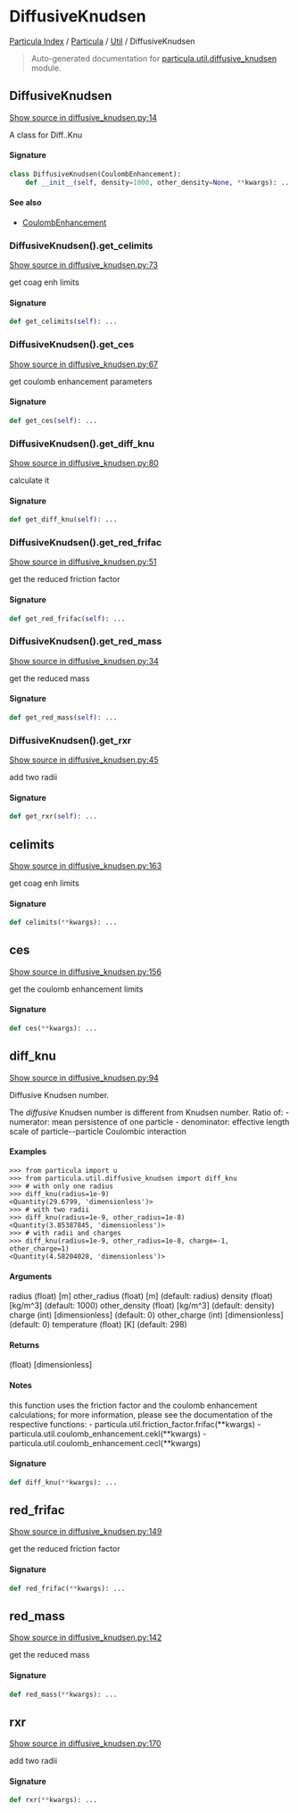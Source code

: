 # DiffusiveKnudsen

[Particula Index](../../README.md#particula-index) / [Particula](../index.md#particula) / [Util](./index.md#util) / DiffusiveKnudsen

> Auto-generated documentation for [particula.util.diffusive_knudsen](https://github.com/uncscode/particula/blob/main/particula/util/diffusive_knudsen.py) module.

## DiffusiveKnudsen

[Show source in diffusive_knudsen.py:14](https://github.com/uncscode/particula/blob/main/particula/util/diffusive_knudsen.py#L14)

A class for Diff..Knu

#### Signature

```python
class DiffusiveKnudsen(CoulombEnhancement):
    def __init__(self, density=1000, other_density=None, **kwargs): ...
```

#### See also

- [CoulombEnhancement](./coulomb_enhancement.md#coulombenhancement)

### DiffusiveKnudsen().get_celimits

[Show source in diffusive_knudsen.py:73](https://github.com/uncscode/particula/blob/main/particula/util/diffusive_knudsen.py#L73)

get coag enh limits

#### Signature

```python
def get_celimits(self): ...
```

### DiffusiveKnudsen().get_ces

[Show source in diffusive_knudsen.py:67](https://github.com/uncscode/particula/blob/main/particula/util/diffusive_knudsen.py#L67)

get coulomb enhancement parameters

#### Signature

```python
def get_ces(self): ...
```

### DiffusiveKnudsen().get_diff_knu

[Show source in diffusive_knudsen.py:80](https://github.com/uncscode/particula/blob/main/particula/util/diffusive_knudsen.py#L80)

calculate it

#### Signature

```python
def get_diff_knu(self): ...
```

### DiffusiveKnudsen().get_red_frifac

[Show source in diffusive_knudsen.py:51](https://github.com/uncscode/particula/blob/main/particula/util/diffusive_knudsen.py#L51)

get the reduced friction factor

#### Signature

```python
def get_red_frifac(self): ...
```

### DiffusiveKnudsen().get_red_mass

[Show source in diffusive_knudsen.py:34](https://github.com/uncscode/particula/blob/main/particula/util/diffusive_knudsen.py#L34)

get the reduced mass

#### Signature

```python
def get_red_mass(self): ...
```

### DiffusiveKnudsen().get_rxr

[Show source in diffusive_knudsen.py:45](https://github.com/uncscode/particula/blob/main/particula/util/diffusive_knudsen.py#L45)

add two radii

#### Signature

```python
def get_rxr(self): ...
```



## celimits

[Show source in diffusive_knudsen.py:163](https://github.com/uncscode/particula/blob/main/particula/util/diffusive_knudsen.py#L163)

get coag enh limits

#### Signature

```python
def celimits(**kwargs): ...
```



## ces

[Show source in diffusive_knudsen.py:156](https://github.com/uncscode/particula/blob/main/particula/util/diffusive_knudsen.py#L156)

get the coulomb enhancement limits

#### Signature

```python
def ces(**kwargs): ...
```



## diff_knu

[Show source in diffusive_knudsen.py:94](https://github.com/uncscode/particula/blob/main/particula/util/diffusive_knudsen.py#L94)

Diffusive Knudsen number.

The *diffusive* Knudsen number is different from Knudsen number.
Ratio of:
    - numerator: mean persistence of one particle
    - denominator: effective length scale of
        particle--particle Coulombic interaction

#### Examples

```
>>> from particula import u
>>> from particula.util.diffusive_knudsen import diff_knu
>>> # with only one radius
>>> diff_knu(radius=1e-9)
<Quantity(29.6799, 'dimensionless')>
>>> # with two radii
>>> diff_knu(radius=1e-9, other_radius=1e-8)
<Quantity(3.85387845, 'dimensionless')>
>>> # with radii and charges
>>> diff_knu(radius=1e-9, other_radius=1e-8, charge=-1, other_charge=1)
<Quantity(4.58204028, 'dimensionless')>
```

#### Arguments

radius          (float) [m]
other_radius    (float) [m]             (default: radius)
density         (float) [kg/m^3]        (default: 1000)
other_density   (float) [kg/m^3]        (default: density)
charge          (int)   [dimensionless] (default: 0)
other_charge    (int)   [dimensionless] (default: 0)
temperature     (float) [K]             (default: 298)

#### Returns

(float) [dimensionless]

#### Notes

this function uses the friction factor and
the coulomb enhancement calculations; for more information,
please see the documentation of the respective functions:
    - particula.util.friction_factor.frifac(**kwargs)
    - particula.util.coulomb_enhancement.cekl(**kwargs)
    - particula.util.coulomb_enhancement.cecl(**kwargs)

#### Signature

```python
def diff_knu(**kwargs): ...
```



## red_frifac

[Show source in diffusive_knudsen.py:149](https://github.com/uncscode/particula/blob/main/particula/util/diffusive_knudsen.py#L149)

get the reduced friction factor

#### Signature

```python
def red_frifac(**kwargs): ...
```



## red_mass

[Show source in diffusive_knudsen.py:142](https://github.com/uncscode/particula/blob/main/particula/util/diffusive_knudsen.py#L142)

get the reduced mass

#### Signature

```python
def red_mass(**kwargs): ...
```



## rxr

[Show source in diffusive_knudsen.py:170](https://github.com/uncscode/particula/blob/main/particula/util/diffusive_knudsen.py#L170)

add two radii

#### Signature

```python
def rxr(**kwargs): ...
```
